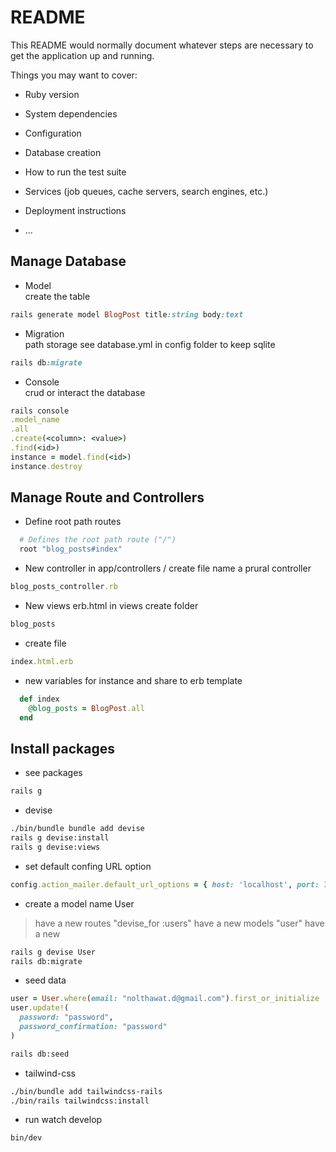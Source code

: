 # README

This README would normally document whatever steps are necessary to get the
application up and running.

Things you may want to cover:

-   Ruby version

-   System dependencies

-   Configuration

-   Database creation

-   How to run the test suite

-   Services (job queues, cache servers, search engines, etc.)

-   Deployment instructions

-   ...

## Manage Database

-   Model \
    create the table

```ruby
rails generate model BlogPost title:string body:text
```

-   Migration \
    path storage see database.yml in config folder to keep sqlite

```ruby
rails db:migrate
```

-   Console \
    crud or interact the database

```ruby
rails console
.model_name
.all
.create(<column>: <value>)
.find(<id>)
instance = model.find(<id>)
instance.destroy


```

## Manage Route and Controllers

-   Define root path routes

```ruby
  # Defines the root path route ("/")
  root "blog_posts#index"
```

-   New controller in app/controllers /
    create file name a prural controller

```ruby
blog_posts_controller.rb
```

-   New views erb.html in views
    create folder

```ruby
blog_posts
```

-   create file

```ruby
index.html.erb
```

-   new variables for instance and share to erb template

```ruby
  def index
    @blog_posts = BlogPost.all
  end
```

## Install packages

-   see packages

```bash
rails g
```

-   devise

```bash
./bin/bundle bundle add devise
rails g devise:install
rails g devise:views
```

-   set default confing URL option

```ruby
config.action_mailer.default_url_options = { host: 'localhost', port: 3000 }
```

-   create a model name User

> have a new routes "devise_for :users"
> have a new models "user"
> have a new

```bash
rails g devise User
rails db:migrate
```

-   seed data

```ruby
user = User.where(email: "nolthawat.d@gmail.com").first_or_initialize
user.update!(
  password: "password",
  password_confirmation: "password"
)
```

```bash
rails db:seed
```

-   tailwind-css

```bash
./bin/bundle add tailwindcss-rails
./bin/rails tailwindcss:install
```

-   run watch develop

```bash
bin/dev
```
